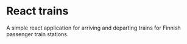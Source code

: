 # React trains

A simple react application for arriving and departing trains for Finnish passenger train stations.